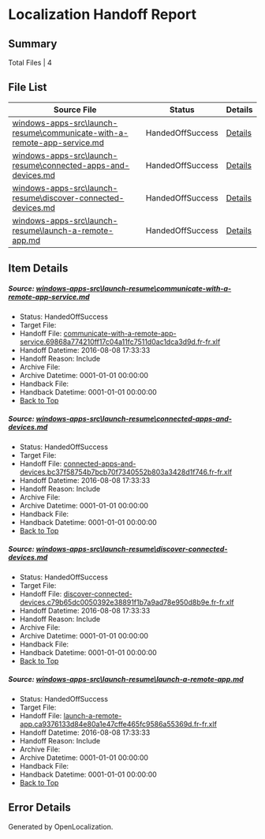 # <a name='report-top'></a> Localization Handoff Report

## Summary
 Total Files | 4

## File List
 Source File | Status | Details 
 ----------- | ------ | ------- 
 [windows-apps-src\launch-resume\communicate-with-a-remote-app-service.md](https://github.com/Microsoft/windows-apps/blob/c90304b7ca3f7185fca9146aa2303b09cba5ab9a/windows-apps-src/launch-resume/communicate-with-a-remote-app-service.md) | HandedOffSuccess | [Details](#bff77a63d0f88907410c74d4dce19fb422c1bd3f4361)
 [windows-apps-src\launch-resume\connected-apps-and-devices.md](https://github.com/Microsoft/windows-apps/blob/c90304b7ca3f7185fca9146aa2303b09cba5ab9a/windows-apps-src/launch-resume/connected-apps-and-devices.md) | HandedOffSuccess | [Details](#16ca70ec292911068c5e04c521bf0c5b12e1bd954362)
 [windows-apps-src\launch-resume\discover-connected-devices.md](https://github.com/Microsoft/windows-apps/blob/c90304b7ca3f7185fca9146aa2303b09cba5ab9a/windows-apps-src/launch-resume/discover-connected-devices.md) | HandedOffSuccess | [Details](#5fb49ef0783454f507f419c321f0d3c156cd513e4370)
 [windows-apps-src\launch-resume\launch-a-remote-app.md](https://github.com/Microsoft/windows-apps/blob/c90304b7ca3f7185fca9146aa2303b09cba5ab9a/windows-apps-src/launch-resume/launch-a-remote-app.md) | HandedOffSuccess | [Details](#7e3279450a1e1a5fea04e890091a6edf59fce7424394)

## Item Details
##### <a name='bff77a63d0f88907410c74d4dce19fb422c1bd3f4361'></a> Source: [windows-apps-src\launch-resume\communicate-with-a-remote-app-service.md](https://github.com/Microsoft/windows-apps/blob/c90304b7ca3f7185fca9146aa2303b09cba5ab9a/windows-apps-src/launch-resume/communicate-with-a-remote-app-service.md)
* Status: HandedOffSuccess
* Target File: 
* Handoff File: [communicate-with-a-remote-app-service.69868a774210ff17c04a11fc7511d0ac1dca3d9d.fr-fr.xlf](https://github.com/Microsoft/WDG.handoff/blob/f319ba916a3136bc9281cc7ca6bcc8b1c20e42d4/ol-handoff/Microsoft/windows-apps.fr-fr/master/communicate-with-a-remote-app-service.69868a774210ff17c04a11fc7511d0ac1dca3d9d.fr-fr.xlf)
* Handoff Datetime: 2016-08-08 17:33:33
* Handoff Reason: Include
* Archive File: 
* Archive Datetime: 0001-01-01 00:00:00
* Handback File: 
* Handback Datetime: 0001-01-01 00:00:00
* [Back to Top](#report-top)

##### <a name='16ca70ec292911068c5e04c521bf0c5b12e1bd954362'></a> Source: [windows-apps-src\launch-resume\connected-apps-and-devices.md](https://github.com/Microsoft/windows-apps/blob/c90304b7ca3f7185fca9146aa2303b09cba5ab9a/windows-apps-src/launch-resume/connected-apps-and-devices.md)
* Status: HandedOffSuccess
* Target File: 
* Handoff File: [connected-apps-and-devices.bc37f58754b7bcb70f7340552b803a3428d1f746.fr-fr.xlf](https://github.com/Microsoft/WDG.handoff/blob/f319ba916a3136bc9281cc7ca6bcc8b1c20e42d4/ol-handoff/Microsoft/windows-apps.fr-fr/master/connected-apps-and-devices.bc37f58754b7bcb70f7340552b803a3428d1f746.fr-fr.xlf)
* Handoff Datetime: 2016-08-08 17:33:33
* Handoff Reason: Include
* Archive File: 
* Archive Datetime: 0001-01-01 00:00:00
* Handback File: 
* Handback Datetime: 0001-01-01 00:00:00
* [Back to Top](#report-top)

##### <a name='5fb49ef0783454f507f419c321f0d3c156cd513e4370'></a> Source: [windows-apps-src\launch-resume\discover-connected-devices.md](https://github.com/Microsoft/windows-apps/blob/c90304b7ca3f7185fca9146aa2303b09cba5ab9a/windows-apps-src/launch-resume/discover-connected-devices.md)
* Status: HandedOffSuccess
* Target File: 
* Handoff File: [discover-connected-devices.c79b65dc0050392e38891f1b7a9ad78e950d8b9e.fr-fr.xlf](https://github.com/Microsoft/WDG.handoff/blob/f319ba916a3136bc9281cc7ca6bcc8b1c20e42d4/ol-handoff/Microsoft/windows-apps.fr-fr/master/discover-connected-devices.c79b65dc0050392e38891f1b7a9ad78e950d8b9e.fr-fr.xlf)
* Handoff Datetime: 2016-08-08 17:33:33
* Handoff Reason: Include
* Archive File: 
* Archive Datetime: 0001-01-01 00:00:00
* Handback File: 
* Handback Datetime: 0001-01-01 00:00:00
* [Back to Top](#report-top)

##### <a name='7e3279450a1e1a5fea04e890091a6edf59fce7424394'></a> Source: [windows-apps-src\launch-resume\launch-a-remote-app.md](https://github.com/Microsoft/windows-apps/blob/c90304b7ca3f7185fca9146aa2303b09cba5ab9a/windows-apps-src/launch-resume/launch-a-remote-app.md)
* Status: HandedOffSuccess
* Target File: 
* Handoff File: [launch-a-remote-app.ca9376133d84e80a1e47cffe465fc9586a55369d.fr-fr.xlf](https://github.com/Microsoft/WDG.handoff/blob/f319ba916a3136bc9281cc7ca6bcc8b1c20e42d4/ol-handoff/Microsoft/windows-apps.fr-fr/master/launch-a-remote-app.ca9376133d84e80a1e47cffe465fc9586a55369d.fr-fr.xlf)
* Handoff Datetime: 2016-08-08 17:33:33
* Handoff Reason: Include
* Archive File: 
* Archive Datetime: 0001-01-01 00:00:00
* Handback File: 
* Handback Datetime: 0001-01-01 00:00:00
* [Back to Top](#report-top)


## Error Details

Generated by OpenLocalization.
